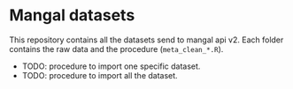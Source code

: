 # Mangal datasets

This repository contains all the datasets send to mangal api v2.
Each folder contains the raw data and the procedure (`meta_clean_*.R`).

- TODO: procedure to import one specific dataset.
- TODO: procedure to import all the dataset.
